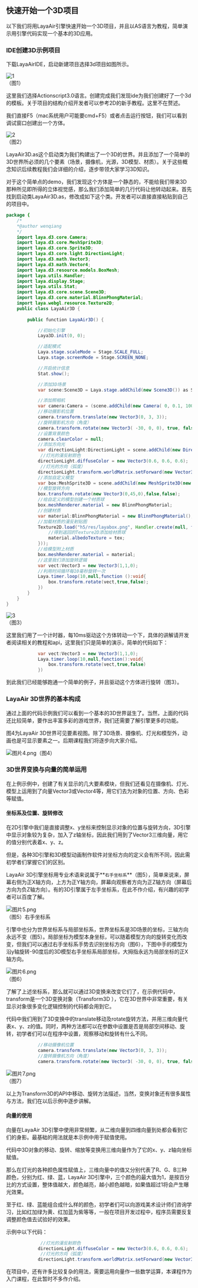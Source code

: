 ## 快速开始一个3D项目

以下我们将用LayaAir引擎快速开始一个3D项目，并且以AS语言为教程，简单演示用引擎代码实现一个基本的3D应用。

### IDE创建3D示例项目

下载LayaAirIDE，启动新建项目选择3d项目如图所示。

![1](img/1.png)<br>（图1）

这里我们选择Actionscript3.0语言。创建完成我们发现ide为我们创建好了一个3d的模板。关于项目的结构介绍开发者可以参考2D的新手教程。这里不在赘述。

我们直接F5（mac系统用户可能要cmd+F5）或者点击运行按钮，我们可以看到调试窗口创建出一个方体。

![2](img/2.png)<br>（图2）

LayaAir3D.as这个启动类为我们构建出了一个3D的世界。并且添加了一个简单的3D世界所必须的几个要素（场景，摄像机，光源，3D模型、材质）。关于这些概念知识后续教程我们会详细的介绍，逐步带领大家学习3D知识。

对于这个简单点的demo，我们发现这个方体是一个静态的，不能给我们带来3D那种所见即所得的立体视觉感，那么我们添加简单的几行代码让他转动起来。首先找到启动类LayaAir3D.as，修改成如下这个类。开发者可以直接直接粘贴到自己的项目中。

```java
package {
	/*
	*@author wenqiang
	*/
	import laya.d3.core.Camera;
	import laya.d3.core.MeshSprite3D;
	import laya.d3.core.Sprite3D;
	import laya.d3.core.light.DirectionLight;
	import laya.d3.math.Vector3;
	import laya.d3.math.Vector4;
	import laya.d3.resource.models.BoxMesh;
	import laya.utils.Handler;
	import laya.display.Stage;
	import laya.utils.Stat;
	import laya.d3.core.scene.Scene3D;
	import laya.d3.core.material.BlinnPhongMaterial;
	import laya.webgl.resource.Texture2D;
	public class LayaAir3D {
		
		public function LayaAir3D() {

			//初始化引擎
			Laya3D.init(0, 0);

			//适配模式
			Laya.stage.scaleMode = Stage.SCALE_FULL;
			Laya.stage.screenMode = Stage.SCREEN_NONE;

			//开启统计信息
			Stat.show();

			//添加3D场景
			var scene:Scene3D = Laya.stage.addChild(new Scene3D()) as Scene3D;

			//添加照相机
			var camera:Camera = (scene.addChild(new Camera( 0, 0.1, 100))) as Camera;
			//移动摄影机位置
			camera.transform.translate(new Vector3(0, 3, 3));
			//旋转摄影机方向（角度）
			camera.transform.rotate(new Vector3( -30, 0, 0), true, false);
			//设置背景颜色
			camera.clearColor = null;
			//添加方向光
			var directionLight:DirectionLight = scene.addChild(new DirectionLight()) as DirectionLight;
             //灯光的漫反射颜色
			directionLight.diffuseColor = new Vector3(0.6, 0.6, 0.6);
             //灯光的方向（弧度）
			directionLight.transform.worldMatrix.setForward(new Vector3(1, -1, 0));
			//添加自定义模型
			var box:MeshSprite3D = scene.addChild(new MeshSprite3D(new BoxMesh(1,1,1))) as MeshSprite3D;
			//模型旋转方向
			box.transform.rotate(new Vector3(0,45,0),false,false);
			//给自定义的模型创建一个材质球
			box.meshRenderer.material = new BlinnPhongMaterial;
			//创建材质
			var material:BlinnPhongMaterial = new BlinnPhongMaterial();
			//加载材质的漫反射贴图
			Texture2D.load("h5/res/layabox.png", Handler.create(null, function(tex:Texture2D):void {
				//得到返回的Texture2D添加给材质球
				material.albedoTexture = tex;
			}));
			//给模型附上材质
			box.meshRenderer.material = material;
			//这里我们添加旋转逻辑
			var vect:Vector3 = new Vector3(1,1,0);
			//利用时间循环每10毫秒旋转一次
			Laya.timer.loop(10,null,function ():void{
				box.transform.rotate(vect,true,false);
			})
		}		
	}
}
```



![3](img/3.gif)<br>（图3）

这里我们用了一个计时器，每10ms驱动这个方体转动一个下，具体的讲解请开发者阅读相关的教程和api，这里我们只是简单的演示，简单的代码如下：

```java
            var vect:Vector3 = new Vector3(1,1,0);
			Laya.timer.loop(10,null,function():void{
				box.transform.rotate(vect,true,false)
			})	
```

到此我们已经能够跑通一个简单的例子，并且驱动这个方体进行旋转（图3）。



### LayaAir 3D世界的基本构成

通过上面的代码示例我们可以看到一个基本的3D世界诞生了。当然，上面的代码还比较简单，要作出丰富多彩的游戏世界，我们还需要了解引擎更多的功能。

图4为LayaAir 3D世界可见要素视图。除了3D场景、摄像机、灯光和模型外，动画也是可显示要素之一。后期课程我们将逐步向大家介绍。

![图片4.png](img/4.png)（图4）



### 3D世界变换与向量的简单运用

在上例示例中，创建了有关显示的几大要素模块，但我们还看见在摄像机、灯光、模型上运用到了向量Vector3或Vector4等，用它们去为对象的位置、方向、色彩等赋值。

#### 坐标系及位置、旋转修改

在2D引擎中我们是直接调整x、y坐标来控制显示对象的位置与旋转方向，3D引擎中显示对象较为复杂，加入了z轴坐标，因此我们用到了Vector3三维向量，用它的值分别代表着x、y、z。

但是，各种3D引擎和3D模型动画制作软件对坐标方向的定义会有所不同，因此需初学者们掌握它们的区别。

LayaAir 3D引擎坐标用专业术语来说属于**`右手坐标系`**（图5），简单来说来，屏幕右侧为正X轴方向，上方为正Y轴方向，屏幕向观察者方向为正Z轴方向（屏幕后方向为负Z轴方向）。有的3D引擎属于左手坐标系，在此不作介绍，有兴趣的初学者可以百度了解。

![图片5.png](img/5.png)<br>（图5）右手坐标系



引擎中也分为世界坐标系与局部坐标系，世界坐标系是3D场景的坐标，三轴方向永远不变（图5）。局部坐标为模型本身坐标，可以随着模型方向的旋转变化而改变，但我们可以通过右手坐标系手势去识别坐标方向（图6），下图中手的模型为沿y轴旋转-90度后的3D模型右手坐标系局部坐标，大拇指永远为局部坐标的正X轴方向。

![图片6.png](img/6.png)<br>（图6）

了解了上述坐标系，那么就可以通过3D变换来改变它们了，在示例代码中，transform是一个3D变换对象（Transform3D ），它在3D世界中非常重要，有关显示对象很多变化逻辑控制的代码都会用到它。

代码中我们用到了3D变换中的translate移动及rotate旋转方法，并用三维向量代表x、y、z的值。同时，两种方法都可以在参数中设置是否是局部空间移动、旋转，初学者们可以在程序中设置，观察移动和旋转有什么不同。

```java
            //移动摄像机位置
			camera.transform.translate(new Vector3(0, 3, 3));
          	//旋转摄像机方向（角度）
			camera.transform.rotate(new Vector3( -30, 0, 0), true, false);
```

![图片7.png](img/7.png)<br>（图7）

以上为Transform3D的API中移动、旋转方法描述，当然，变换对象还有很多属性与方法，我们在以后示例中逐步讲解。



#### 向量的使用

向量在LayaAir 3D引擎中使用非常频繁，从二维向量到四维向量到处都会看到它们的身影。最基础的用法就是本示例中用于赋值使用。

代码中3D对象的移动、旋转、缩放等变换用三维向量作为了它的x、y、z轴向坐标赋值。

那么在灯光的各种颜色属性赋值上，三维向量中的值又分别代表了R、G、B三种颜色，分别为红、绿、蓝，LayaAir 3D引擎中，三个颜色的最大值为1，是按百分比的方式设置，整体值越大，颜色越亮，越小颜色越暗，如果值超过1将会产生曝光效果。

至于红、绿、蓝能组合成什么样的颜色，初学者们可以向游戏美术设计师们咨询学习，比如红加绿为黄、红加蓝为紫等等，一般在项目开发过程中，程序员需要反复调整颜色值去试验好的效果。

示例中以下代码：

```java
             //灯光的漫反射颜色
			directionLight.diffuseColor = new Vector3(0.6, 0.6, 0.6);
             //灯光的方向（弧度）
			directionLight.transform.worldMatrix.setForward(new Vector3(1, -1, 0));
```

在项目中，还有许多比较复杂的用法，需要运用向量作一些数学运算，本课程作为入门课程，在此暂时不多作介绍。

